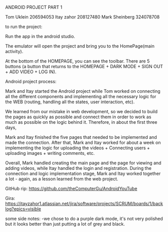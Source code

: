 ANDROID PROJECT PART 1

Tom Uklein 206594053 Itay zahor 208127480 Mark Sheinberg 324078708



to run the project:

Run the app in the android studio.

The emulator will open the project and bring you to the HomePage(main activity).

At the bottom of the HOMEPAGE, you can see the toolbar. There are 5 buttons (a button that returns to the HOMEPAGE + DARK MODE + SIGN OUT + ADD VIDEO + LOG IN).



Android project process:

Mark and Itay started the Android project while Tom worked on connecting all the different components and implementing all the necessary logic for the WEB (routing, handling all the states, user interaction, etc).

We learned from our mistake in web development, so we decided to build the pages as quickly as possible and connect them in order to work as much as possible on the logic behind it. Therefore, in about the first three days,

Mark and Itay finished the five pages that needed to be implemented and made the connection. After that, Mark and Itay worked for about a week on implementing the logic for uploading the videos + Connecting users + uploading images + writing comments, etc.

Overall, Mark handled creating the main page and the page for viewing and adding videos, while Itay handled the login and registration. During the connection and logic implementation stage, Mark and Itay worked together a lot - again, as a lesson learned from the web project.



GitHub rip: https://github.com/theComputerGu/AndroidYouTube

Gira: https://itayzahor1.atlassian.net/jira/software/projects/SCRUM/boards/1/backlog?epics=visible

some side notes: -we chose to do a purple dark mode, it's not very polished but it looks better than just putting a lot of grey and black.
